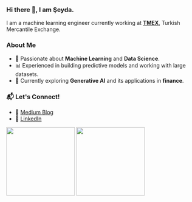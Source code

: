 ### Hi there 👋, I am Şeyda.
I am a machine learning engineer currently working at [**TMEX**](https://www.turib.com.tr/en/), Turkish Mercantile Exchange.

### About Me
- 🚀 Passionate about **Machine Learning** and **Data Science**.
- 📊 Experienced in building predictive models and working with large datasets.
- 🌱 Currently exploring **Generative AI** and its applications in **finance**.

### 📬 Let's Connect!
- 📝 [Medium Blog](https://medium.com/@seydaybar)  
- 💼 [LinkedIn](https://www.linkedin.com/in/seydaybar/)

<div>
  <img height="180em" src="https://github-readme-stats.vercel.app/api?username=seydaybar&show_icons=true&theme=radical&include_all_commits=true&count_private=true"/>
  <img height="180em" src="https://github-readme-stats.vercel.app/api/top-langs/?username=seydaybar&layout=compact&theme=radical"/>
</div>
